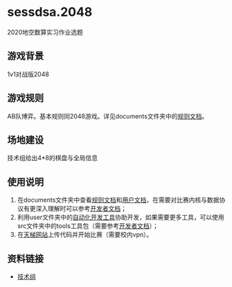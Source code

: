 # sessdsa.2048
2020地空数算实习作业选题

## 游戏背景
1v1对战版2048

## 游戏规则
AB队博弈。基本规则同2048游戏。详见documents文件夹中的[规则文档](documents/sessdsa2048规则文档.pdf)。

## 场地建设
技术组给出4*8的棋盘与全局信息

## 使用说明
1. 在documents文件夹中查看[规则文档](documents/sessdsa2048规则文档.pdf)和[用户文档](documents/sessdsa2048用户文档.md)，在需要对比赛内核与数据协议有更深入理解时可以参考[开发者文档](documents/sessdsa2048开发者文档.md)；
2. 利用user文件夹中的[自动化开发工具](user/userinterface.py)协助开发，如果需要更多工具，可以使用src文件夹中的tools工具包（需要参考[开发者文档](documents/sessdsa2048开发者文档.md)）；
3. 在[天梯网站](http://162.105.17.143:9580/game/4)上传代码并开始比赛（需要校内vpn）。

## 资料链接
- [技术组](team.md)
